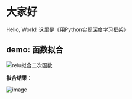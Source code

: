 # 大家好
Hello, World!
这里是《用Python实现深度学习框架》
## demo: 函数拟合
![relu拟合二次函数](https://user-images.githubusercontent.com/109209050/236624059-2860ad97-06b6-4d61-9b98-4453e244b9fe.gif)

**拟合结果**：

![image](https://user-images.githubusercontent.com/109209050/236653109-9bfaf4ae-5af5-4257-b7e1-38775ed92b10.png)
